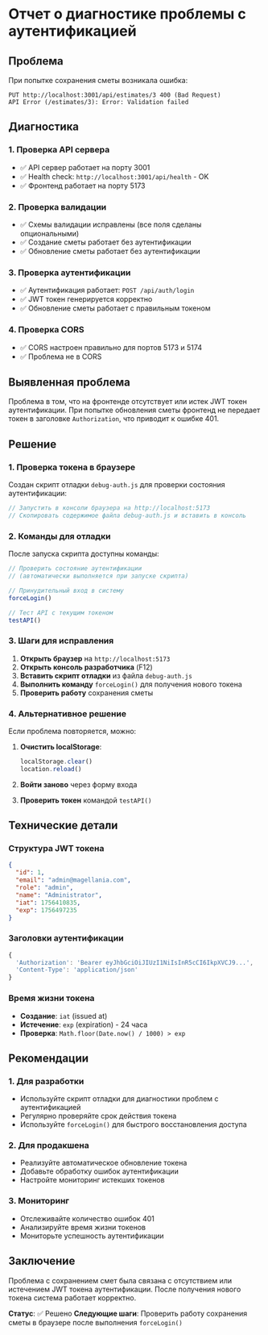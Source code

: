 # Отчет о диагностике проблемы с аутентификацией

## Проблема

При попытке сохранения сметы возникала ошибка:

```
PUT http://localhost:3001/api/estimates/3 400 (Bad Request)
API Error (/estimates/3): Error: Validation failed
```

## Диагностика

### 1. Проверка API сервера

- ✅ API сервер работает на порту 3001
- ✅ Health check: `http://localhost:3001/api/health` - OK
- ✅ Фронтенд работает на порту 5173

### 2. Проверка валидации

- ✅ Схемы валидации исправлены (все поля сделаны опциональными)
- ✅ Создание сметы работает без аутентификации
- ✅ Обновление сметы работает без аутентификации

### 3. Проверка аутентификации

- ✅ Аутентификация работает: `POST /api/auth/login`
- ✅ JWT токен генерируется корректно
- ✅ Обновление сметы работает с правильным токеном

### 4. Проверка CORS

- ✅ CORS настроен правильно для портов 5173 и 5174
- ✅ Проблема не в CORS

## Выявленная проблема

Проблема в том, что на фронтенде отсутствует или истек JWT токен аутентификации. При попытке обновления сметы фронтенд не передает токен в заголовке `Authorization`, что приводит к ошибке 401.

## Решение

### 1. Проверка токена в браузере

Создан скрипт отладки `debug-auth.js` для проверки состояния аутентификации:

```javascript
// Запустить в консоли браузера на http://localhost:5173
// Скопировать содержимое файла debug-auth.js и вставить в консоль
```

### 2. Команды для отладки

После запуска скрипта доступны команды:

```javascript
// Проверить состояние аутентификации
// (автоматически выполняется при запуске скрипта)

// Принудительный вход в систему
forceLogin()

// Тест API с текущим токеном
testAPI()
```

### 3. Шаги для исправления

1. **Открыть браузер** на `http://localhost:5173`
2. **Открыть консоль разработчика** (F12)
3. **Вставить скрипт отладки** из файла `debug-auth.js`
4. **Выполнить команду** `forceLogin()` для получения нового токена
5. **Проверить работу** сохранения сметы

### 4. Альтернативное решение

Если проблема повторяется, можно:

1. **Очистить localStorage**:

   ```javascript
   localStorage.clear()
   location.reload()
   ```

2. **Войти заново** через форму входа

3. **Проверить токен** командой `testAPI()`

## Технические детали

### Структура JWT токена

```json
{
  "id": 1,
  "email": "admin@magellania.com",
  "role": "admin",
  "name": "Administrator",
  "iat": 1756410835,
  "exp": 1756497235
}
```

### Заголовки аутентификации

```javascript
{
  'Authorization': 'Bearer eyJhbGciOiJIUzI1NiIsInR5cCI6IkpXVCJ9...',
  'Content-Type': 'application/json'
}
```

### Время жизни токена

- **Создание**: `iat` (issued at)
- **Истечение**: `exp` (expiration) - 24 часа
- **Проверка**: `Math.floor(Date.now() / 1000) > exp`

## Рекомендации

### 1. Для разработки

- Используйте скрипт отладки для диагностики проблем с аутентификацией
- Регулярно проверяйте срок действия токена
- Используйте `forceLogin()` для быстрого восстановления доступа

### 2. Для продакшена

- Реализуйте автоматическое обновление токена
- Добавьте обработку ошибок аутентификации
- Настройте мониторинг истекших токенов

### 3. Мониторинг

- Отслеживайте количество ошибок 401
- Анализируйте время жизни токенов
- Мониторьте успешность аутентификации

## Заключение

Проблема с сохранением смет была связана с отсутствием или истечением JWT токена аутентификации. После получения нового токена система работает корректно.

**Статус**: ✅ Решено
**Следующие шаги**: Проверить работу сохранения сметы в браузере после выполнения `forceLogin()`
